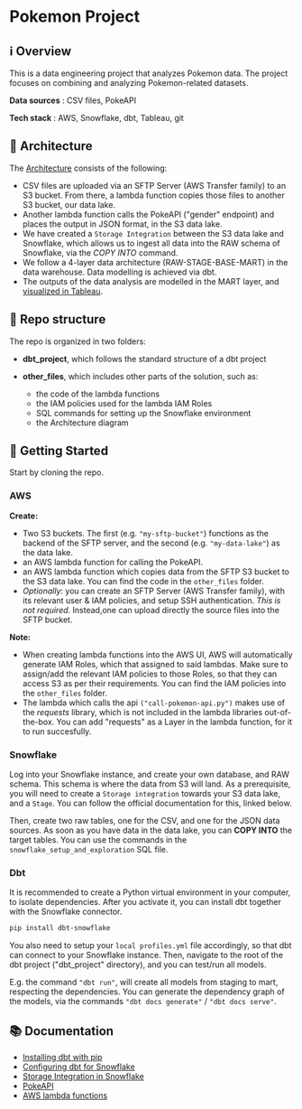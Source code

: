 # Pokemon Project

## ℹ️ Overview
This is a data engineering project that analyzes Pokemon data. The project focuses on combining and analyzing Pokemon-related datasets.

**Data sources** : CSV files, PokeAPI

**Tech stack** : AWS, Snowflake, dbt, Tableau, git

## 🔨 Architecture
The [Architecture](https://excalidraw.com/#json=RLJW9DhjpiHjg54x61qqK,_79OB5pMR_YvyZObugRzmw) consists of the following: 
- CSV files are uploaded via an SFTP Server (AWS Transfer family) to an S3 bucket. From there, a lambda function copies those files to another S3 bucket, our data lake.
- Another lambda function calls the PokeAPI ("gender" endpoint) and places the output in JSON format, in the S3 data lake.
- We have created a `Storage Integration` between the S3 data lake and Snowflake, which allows us to ingest all data into the RAW schema of Snowflake, via the *COPY INTO* command.
- We follow a 4-layer data architecture (RAW-STAGE-BASE-MART) in the data warehouse. Data modelling is achieved via dbt.
- The outputs of the data analysis are modelled in the MART layer, and [visualized in Tableau](https://public.tableau.com/views/PokemonVisualization_17253942786570/Dashboard?:language=en-GB&:sid=&:redirect=auth&:display_count=n&:origin=viz_share_link).

## 📝 Repo structure
The repo is organized in two folders: 
- **dbt_project**, which follows the standard structure of a dbt project

- **other_files**, which includes other parts of the solution, such as:
    - the code of the lambda functions
    - the IAM policies used for the lambda IAM Roles
    - SQL commands for setting up the Snowflake environment
    - the Architecture diagram

## 🚀 Getting Started
Start by cloning the repo. 

### AWS
**Create:** 
- Two S3 buckets. The first (e.g. `"my-sftp-bucket"`) functions as the backend of the SFTP server, and the second (e.g. `"my-data-lake"`) as the data lake.
- an AWS lambda function for calling the PokeAPI.
- an AWS lambda function which copies data from the SFTP S3 bucket to the S3 data lake. You can find the code in the `other_files` folder.
- *Optionally*: you can create an SFTP Server (AWS Transfer family), with its relevant user & IAM policies, and setup SSH authentication. *This is not required*. Instead,one can upload directly the source files into the SFTP bucket.

**Note:** 
- When creating lambda functions into the AWS UI, AWS will automatically generate IAM Roles, which that assigned to said lambdas. Make sure to assign/add the relevant IAM policies to those Roles, so that they can access S3 as per their requirements. You can find the IAM policies into the `other_files` folder.
- The lambda which calls the api `("call-pokemon-api.py")` makes use of the *requests* library, which is not included in the lambda libraries out-of-the-box. You can add "requests" as a Layer in the lambda function, for it to run succesfully.

### Snowflake
Log into your Snowflake instance, and create your own database, and RAW schema. This schema is where the data from S3 will land. As a prerequisite, you will need to create a `Storage integration` towards your S3 data lake, and a `Stage`. You can follow the official documentation for this, linked below. 

Then, create two raw tables, one for the CSV, and one for the JSON data sources. As soon as you have data in the data lake, you can **COPY INTO** the target tables. You can use the commands in the `snowflake_setup_and_exploration` SQL file.

### Dbt
It is recommended to create a Python virtual environment in your computer, to isolate dependencies. After you activate it, you can install dbt together with the Snowflake connector.
```bash
pip install dbt-snowflake
```
You also need to setup your `local profiles.yml` file accordingly, so that dbt can connect to your Snowflake instance.
Then, navigate to the root of the dbt project ("dbt_project" directory), and you can test/run all models. 

E.g. the command `"dbt run"`, will create all models from staging to mart, respecting the dependencies. You can generate the dependency graph of the models, via the commands `"dbt docs generate"` / `"dbt docs serve"`.

## 📚 Documentation
- [Installing dbt with pip](https://docs.getdbt.com/docs/core/pip-install)
- [Configuring dbt for Snowflake](https://docs.getdbt.com/docs/core/connect-data-platform/snowflake-setup)
- [Storage Integration in Snowflake](https://docs.snowflake.com/en/sql-reference/sql/create-storage-integration)
- [PokeAPI](https://pokeapi.co/)
- [AWS lambda functions](https://docs.aws.amazon.com/lambda/latest/dg/welcome.html)
